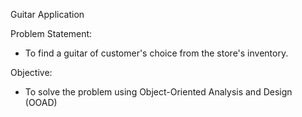 Guitar Application

Problem Statement:
  - To find a guitar of customer's choice from the store's inventory. 

Objective:
  - To solve the problem using Object-Oriented Analysis and Design (OOAD)